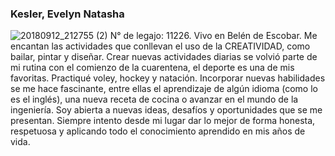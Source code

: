 ### Kesler, Evelyn Natasha 
![20180912_212755 (2)](https://user-images.githubusercontent.com/63482960/79351704-62614400-7f0f-11ea-9da8-fa5e285355db.jpg)
N° de legajo: 11226.
Vivo en Belén de Escobar. 
Me encantan las actividades que conllevan el uso de la CREATIVIDAD, como bailar, pintar y diseñar. 
Crear nuevas actividades diarias se volvió parte de mi rutina con el comienzo de la cuarentena, el deporte es una de mis favoritas. Practiqué voley, hockey y natación. 
Incorporar nuevas habilidades se me hace fascinante, entre ellas el aprendizaje de algún idioma (como lo es el inglés), una nueva receta de cocina o avanzar en el mundo de la ingeniería.
Soy abierta a nuevas ideas, desafíos y oportunidades que se me presentan. Siempre intento desde mi lugar dar lo mejor de forma honesta, respetuosa y aplicando todo el conocimiento aprendido en mis años de vida. 
